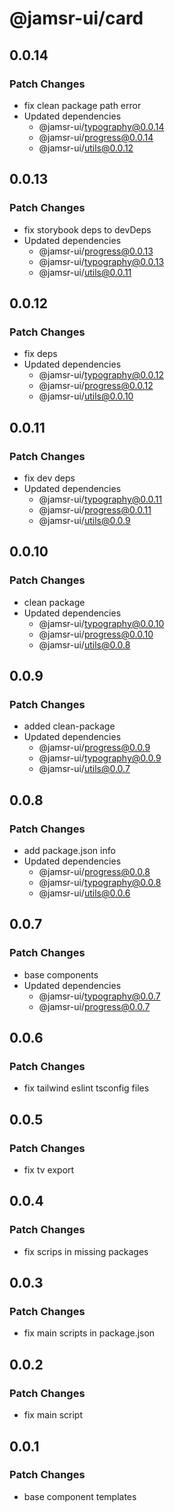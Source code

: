 # @jamsr-ui/card

## 0.0.14

### Patch Changes

- fix clean package path error
- Updated dependencies
  - @jamsr-ui/typography@0.0.14
  - @jamsr-ui/progress@0.0.14
  - @jamsr-ui/utils@0.0.12

## 0.0.13

### Patch Changes

- fix storybook deps to devDeps
- Updated dependencies
  - @jamsr-ui/progress@0.0.13
  - @jamsr-ui/typography@0.0.13
  - @jamsr-ui/utils@0.0.11

## 0.0.12

### Patch Changes

- fix deps
- Updated dependencies
  - @jamsr-ui/typography@0.0.12
  - @jamsr-ui/progress@0.0.12
  - @jamsr-ui/utils@0.0.10

## 0.0.11

### Patch Changes

- fix dev deps
- Updated dependencies
  - @jamsr-ui/typography@0.0.11
  - @jamsr-ui/progress@0.0.11
  - @jamsr-ui/utils@0.0.9

## 0.0.10

### Patch Changes

- clean package
- Updated dependencies
  - @jamsr-ui/typography@0.0.10
  - @jamsr-ui/progress@0.0.10
  - @jamsr-ui/utils@0.0.8

## 0.0.9

### Patch Changes

- added clean-package
- Updated dependencies
  - @jamsr-ui/progress@0.0.9
  - @jamsr-ui/typography@0.0.9
  - @jamsr-ui/utils@0.0.7

## 0.0.8

### Patch Changes

- add package.json info
- Updated dependencies
  - @jamsr-ui/progress@0.0.8
  - @jamsr-ui/typography@0.0.8
  - @jamsr-ui/utils@0.0.6

## 0.0.7

### Patch Changes

- base components
- Updated dependencies
  - @jamsr-ui/typography@0.0.7
  - @jamsr-ui/progress@0.0.7

## 0.0.6

### Patch Changes

- fix tailwind eslint tsconfig files

## 0.0.5

### Patch Changes

- fix tv export

## 0.0.4

### Patch Changes

- fix scrips in missing packages

## 0.0.3

### Patch Changes

- fix main scripts in package.json

## 0.0.2

### Patch Changes

- fix main script

## 0.0.1

### Patch Changes

- base component templates
